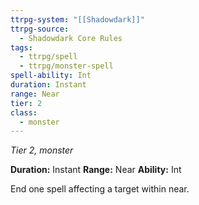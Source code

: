 ```yaml
---
ttrpg-system: "[[Shadowdark]]"
ttrpg-source:
  - Shadowdark Core Rules
tags:
  - ttrpg/spell
  - ttrpg/monster-spell
spell-ability: Int
duration: Instant
range: Near
tier: 2
class:
  - monster
---
```

*Tier 2, monster*

**Duration:** Instant
**Range:** Near
**Ability:** Int

End one spell affecting a target within near. 
